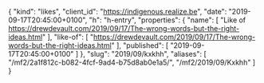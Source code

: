 {
  "kind": "likes",
  "client_id": "https://indigenous.realize.be",
  "date": "2019-09-17T20:45:00+0100",
  "h": "h-entry",
  "properties": {
    "name": [
      "Like of https://drewdevault.com/2019/09/17/The-wrong-words-but-the-right-ideas.html"
    ],
    "like-of": [
      "https://drewdevault.com/2019/09/17/The-wrong-words-but-the-right-ideas.html"
    ],
    "published": [
      "2019-09-17T20:45:00+0100"
    ]
  },
  "slug": "2019/09/kxkhh",
  "aliases": [
    "/mf2/2a1f812c-b082-4fcf-9ad4-b75d8ab0e1a5/",
    "/mf2/2019/09/Kxkhh"
  ]
}
